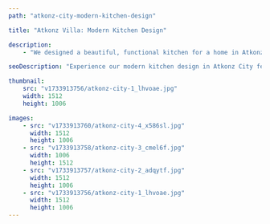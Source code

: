 ```yaml
---
path: "atkonz-city-modern-kitchen-design"

title: "Atkonz Villa: Modern Kitchen Design"

description:
    - "We designed a beautiful, functional kitchen for a home in Atkonz City, carefully tailored to the homeowner's unique lifestyle and needs. The design balanced form and function, combining modern storage solutions with an intuitive layout that made daily tasks effortless. Every detail, from the sleek finishes to the thoughtful lighting, was chosen to create a space that felt both practical and welcoming. By maximizing the available space and ensuring a smooth flow, the kitchen became the heart of the home—perfect for cooking, gathering, and enjoying everyday moments."

seoDescription: "Experience our modern kitchen design in Atkonz City featuring custom storage solutions, intuitive layouts & premium finishes. Transform your space with our expert kitchen designers. Book a free consultation today for a functional & beautiful kitchen renovation."

thumbnail:
    src: "v1733913756/atkonz-city-1_lhvoae.jpg"
    width: 1512
    height: 1006

images:
    - src: "v1733913760/atkonz-city-4_x586sl.jpg"
      width: 1512
      height: 1006
    - src: "v1733913758/atkonz-city-3_cmel6f.jpg"
      width: 1006
      height: 1512
    - src: "v1733913757/atkonz-city-2_adqytf.jpg"
      width: 1512
      height: 1006
    - src: "v1733913756/atkonz-city-1_lhvoae.jpg"
      width: 1512
      height: 1006
---
```

